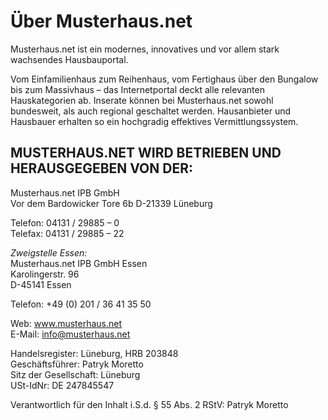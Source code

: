 # Über Musterhaus.net

Musterhaus.net ist ein modernes, innovatives und vor allem stark wachsendes Hausbauportal.

Vom Einfamilienhaus zum Reihenhaus, vom Fertighaus über den Bungalow bis zum Massivhaus – das Internetportal deckt alle relevanten Hauskategorien ab. Inserate können bei Musterhaus.net sowohl bundesweit, als auch regional geschaltet werden. Hausanbieter und Hausbauer erhalten so ein hochgradig effektives Vermittlungssystem.

## MUSTERHAUS.NET WIRD BETRIEBEN UND HERAUSGEGEBEN VON DER:

Musterhaus.net IPB GmbH  
Vor dem Bardowicker Tore 6b
D-21339 Lüneburg

Telefon: 04131 / 29885 – 0  
Telefax: 04131 / 29885 – 22

*Zweigstelle Essen:*  
Musterhaus.net IPB GmbH Essen  
Karolingerstr. 96  
D-45141 Essen

Telefon: +49 (0) 201 / 36 41 35 50

Web: www.musterhaus.net  
E-Mail: info@musterhaus.net

Handelsregister: Lüneburg, HRB 203848  
Geschäftsführer: Patryk Moretto  
Sitz der Gesellschaft: Lüneburg  
USt-IdNr: DE 247845547

Verantwortlich für den Inhalt i.S.d. § 55 Abs. 2 RStV: Patryk Moretto
